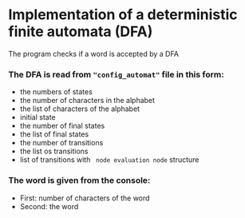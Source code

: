 # Implementation of a deterministic finite automata (DFA)

The program checks if a word is accepted by a DFA

### The DFA is read from ```"config_automat"``` file in this form: 
 - the numbers of states 
 - the number of characters in the alphabet
 - the list of characters of the alphabet
 - initial state 
 - the number of final states
 - the list of final states 
 - the number of transitions
 - the list os transitions 
  - list of transitions with ``` node evaluation node``` structure
  
  ### The word is given from the console:
  
   - First: number of characters of the word 
   - Second: the word
  
  
